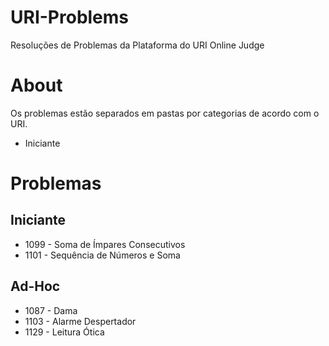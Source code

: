 # URI-Problems
Resoluções de Problemas da Plataforma do URI Online Judge

# About
Os problemas estão separados em pastas por categorias de acordo com o URI.

* Iniciante

# Problemas

## Iniciante

* 1099 - Soma de Ímpares Consecutivos
* 1101 - Sequência de Números e Soma


## Ad-Hoc

* 1087 - Dama
* 1103 - Alarme Despertador
* 1129 - Leitura Ótica

